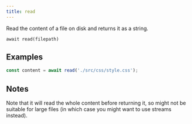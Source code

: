```yaml
---
title: read
---
```


<div class="lead">
  Read the content of a file on disk and returns it as a string.
</div>

`await read(filepath)`


## Examples

```js
const content = await read('./src/css/style.css');
```

## Notes

Note that it will read the whole content before returning it, so might not be
suitable for large files (in which case you might want to use streams instead).
